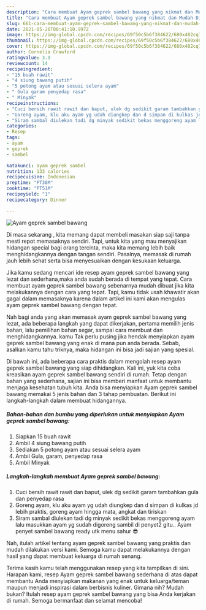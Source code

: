 ```yaml
---
description: "Cara membuat Ayam geprek sambel bawang yang nikmat dan Mudah Dibuat"
title: "Cara membuat Ayam geprek sambel bawang yang nikmat dan Mudah Dibuat"
slug: 661-cara-membuat-ayam-geprek-sambel-bawang-yang-nikmat-dan-mudah-dibuat
date: 2021-05-26T00:41:10.997Z
image: https://img-global.cpcdn.com/recipes/69f50c5b6f384622/680x482cq70/ayam-geprek-sambel-bawang-foto-resep-utama.jpg
thumbnail: https://img-global.cpcdn.com/recipes/69f50c5b6f384622/680x482cq70/ayam-geprek-sambel-bawang-foto-resep-utama.jpg
cover: https://img-global.cpcdn.com/recipes/69f50c5b6f384622/680x482cq70/ayam-geprek-sambel-bawang-foto-resep-utama.jpg
author: Cornelia Crawford
ratingvalue: 3.9
reviewcount: 14
recipeingredient:
- "15 buah rawit"
- "4 siung bawang putih"
- "5 potong ayam atau sesuai selera ayam"
- " Gula garam penyedap rasa"
- " Minyak"
recipeinstructions:
- "Cuci bersih rawit rawit dan baput, ulek dg sedikit garam tambahkan gula dan penyedap rasa"
- "Goreng ayam, klu aku ayam yg udah diungkep dan d simpan di kulkas jd lebih praktis, goreng ayam hingga mata, angkat dan tiriskan"
- "Siram sambal diulekan tadi dg minyak sedikit bekas menggoreng ayam lalu masukkan ayam yg sudah digoreng sambil di penyet2 gitu.. Ayam penyet sambel bawang ready utk menu sahur 😎"
categories:
- Resep
tags:
- ayam
- geprek
- sambel

katakunci: ayam geprek sambel 
nutrition: 133 calories
recipecuisine: Indonesian
preptime: "PT38M"
cooktime: "PT51M"
recipeyield: "1"
recipecategory: Dinner

---
```



![Ayam geprek sambel bawang](https://img-global.cpcdn.com/recipes/69f50c5b6f384622/680x482cq70/ayam-geprek-sambel-bawang-foto-resep-utama.jpg)

Di masa  sekarang , kita memang dapat membeli masakan siap saji tanpa mesti repot memasaknya sendiri. Tapi, untuk kita yang mau menyajikan hidangan special bagi orang tercinta, maka kita memang lebih baik menghidangkannya dengan tangan sendiri. Pasalnya, memasak di rumah jauh lebih sehat serta bisa menyesuaikan dengan kesukaan keluarga.

Jika kamu sedang mencari ide resep ayam geprek sambel bawang yang lezat dan sederhana,maka anda sudah berada di tempat yang tepat. Cara membuat ayam geprek sambel bawang  sebenarnya mudah dibuat jika kita melakukannya dengan cara yang tepat. Tapi, kamu tidak usah khawatir akan gagal dalam memasaknya 
karena dalam artikel ini kami akan mengulas ayam geprek sambel bawang dengan tepat.  



Nah bagi anda yang akan memasak ayam geprek sambel bawang yang lezat, ada beberapa langkah yang dapat dikerjakan, pertama memilih jenis bahan, lalu pemilihan bahan segar, sampai cara membuat dan menghidangkannya. kamu Tak perlu pusing jika hendak menyiapkan ayam geprek sambel bawang yang enak di mana pun anda berada. Sebab, asalkan kamu  tahu triknya, maka hidangan ini bisa jadi sajian yang spesial.

Di bawah ini, ada beberapa cara praktis  dalam mengolah resep ayam geprek sambel bawang yang siap dihidangkan. Kali ini, yuk kita coba kreasikan ayam geprek sambel bawang sendiri di rumah. Tetap dengan bahan yang sederhana, sajian ini bisa memberi manfaat untuk membantu menjaga kesehatan tubuh kita. Anda bisa menyiapkan Ayam geprek sambel bawang memakai 5 jenis bahan dan 3 tahap pembuatan. Berikut ini langkah-langkah dalam membuat hidangannya.

<!--inarticleads1-->

##### Bahan-bahan dan bumbu yang diperlukan untuk menyiapkan Ayam geprek sambel bawang:

1. Siapkan 15 buah rawit
1. Ambil 4 siung bawang putih
1. Sediakan 5 potong ayam atau sesuai selera ayam
1. Ambil  Gula, garam, penyedap rasa
1. Ambil  Minyak




<!--inarticleads2-->

##### Langkah-langkah membuat Ayam geprek sambel bawang:

1. Cuci bersih rawit rawit dan baput, ulek dg sedikit garam tambahkan gula dan penyedap rasa
1. Goreng ayam, klu aku ayam yg udah diungkep dan d simpan di kulkas jd lebih praktis, goreng ayam hingga mata, angkat dan tiriskan
1. Siram sambal diulekan tadi dg minyak sedikit bekas menggoreng ayam lalu masukkan ayam yg sudah digoreng sambil di penyet2 gitu.. Ayam penyet sambel bawang ready utk menu sahur 😎




Nah, itulah artikel tentang  ayam geprek sambel bawang  yang praktis dan mudah dilakukan versi kami. Semoga kamu dapat melakukannya dengan hasil yang dapat membuat keluarga di rumah senang. 

Terima kasih kamu telah menggunakan resep yang kita tampilkan di sini. Harapan kami, resep  Ayam geprek sambel bawang sederhana di atas dapat membantu Anda menyiapkan makanan yang enak untuk keluarga/teman maupun menjadi inspirasi dalam berbisnis kuliner. Gimana nih? Mudah bukan? Itulah resep ayam geprek sambel bawang yang bisa Anda kerjakan di rumah. Semoga bermanfaat dan selamat mencoba!

